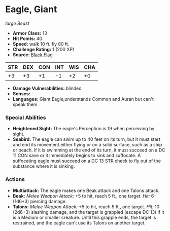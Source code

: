 # Eagle, Giant

*large* *Beast*

- **Armor Class:** 13
- **Hit Points:** 40 
- **Speed:** walk 10 ft. fly 80 ft.
- **Challenge Rating:** 1 (200 XP)
- **Source:** [Black Flag](https://koboldpress.com/kpstore/product/tovrpg-pg-mv/)

| STR | DEX | CON | INT | WIS | CHA |
| --- | --- | --- | --- | --- | --- |
| +3 | +3 | +1 | -1 | +2 | +0 |

- **Damage Vulnerabilities:** blinded
- **Senses:** -
- **Languages:** Giant Eagle,understands Common and Auran but can't speak them

### Special Abilities

- **Heightened Sight:** The eagle's Perception is 19 when perceiving by sight.
- **Seabird:** The eagle can swim up to 40 feet on its turn, but it must start and end its movement either flying or on a solid surface, such as a ship or beach. If it is swimming at the end of its turn, it must succeed on a DC 11 CON save or it immediately begins to sink and suffocate. A suffocating eagle must succeed on a DC 13 STR check to fly out of the substance where it is sinking.

### Actions

- **Multiattack:** The eagle makes one Beak attack and one Talons attack.
- **Beak:** _Melee Weapon Attack:_ +5 to hit, reach 5 ft., one target. _Hit:_ 6 (1d6+3) piercing damage.
- **Talons:** _Melee Weapon Attack:_ +5 to hit, reach 5 ft., one target. _Hit:_ 10 (2d6+3) slashing damage, and the target is grappled (escape DC 13) if it is a Medium or smaller creature. Until this grapple ends, the target is restrained, and the eagle can't use its Talons on another target.
